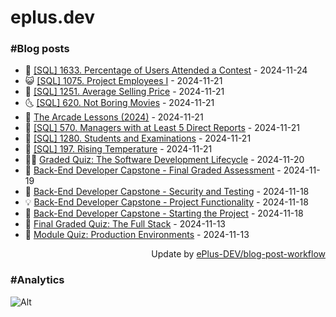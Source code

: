 # eplus.dev

### #Blog posts

<!-- BLOG-POST-LIST:START -->
 - 🧰 [[SQL] 1633. Percentage of Users Attended a Contest](https://eplus.dev/sql-1633-percentage-of-users-attended-a-contest) - 2024-11-24
 - 😺 [[SQL] 1075. Project Employees I](https://eplus.dev/sql-1075-project-employees-i) - 2024-11-21
 - 🗽 [[SQL] 1251. Average Selling Price](https://eplus.dev/sql-1251-average-selling-price) - 2024-11-21
 - 🌜 [[SQL] 620. Not Boring Movies](https://eplus.dev/sql-620-not-boring-movies) - 2024-11-21
 - 📝 [The Arcade Lessons &lpar;2024&rpar;](https://eplus.dev/the-arcade-lessons-2024) - 2024-11-21
 - 🚀 [[SQL] 570. Managers with at Least 5 Direct Reports](https://eplus.dev/sql-570-managers-with-at-least-5-direct-reports) - 2024-11-21
 - 💼 [[SQL] 1280. Students and Examinations](https://eplus.dev/sql-1280-students-and-examinations) - 2024-11-21
 - 🦣 [[SQL] 197. Rising Temperature](https://eplus.dev/sql-197-rising-temperature) - 2024-11-21
 - 👨‍🏫 [Graded Quiz: The Software Development Lifecycle](https://eplus.dev/graded-quiz-the-software-development-lifecycle) - 2024-11-20
 - 🔭 [Back-End Developer Capstone - Final Graded Assessment](https://eplus.dev/back-end-developer-capstone-final-graded-assessment) - 2024-11-19
 - 🤡 [Back-End Developer Capstone - Security and Testing](https://eplus.dev/back-end-developer-capstone-security-and-testing) - 2024-11-18
 - 💡 [Back-End Developer Capstone - Project Functionality](https://eplus.dev/back-end-developer-capstone-project-functionality) - 2024-11-18
 - 🦣 [Back-End Developer Capstone - Starting the Project](https://eplus.dev/back-end-developer-capstone-starting-the-project) - 2024-11-18
 - 💪 [Final Graded Quiz: The Full Stack](https://eplus.dev/final-graded-quiz-the-full-stack) - 2024-11-13
 - 🤡 [Module Quiz: Production Environments](https://eplus.dev/module-quiz-production-environments) - 2024-11-13<!-- BLOG-POST-LIST:END -->

<div align="right">
  Update by <a target="_blank"
    href="https://github.com/ePlus-DEV/blog-post-workflow">ePlus-DEV/blog-post-workflow</a>
</div>

### #Analytics
![Alt](https://repobeats.axiom.co/api/embed/9990f7cddfbad8d834990b10ccad05f81ac1096f.svg "Repobeats analytics image")
